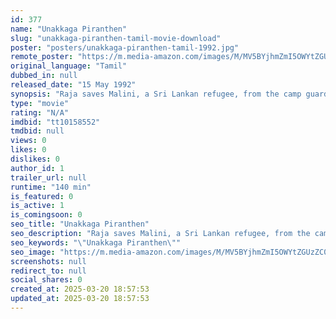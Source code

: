 ```yaml
---
id: 377
name: "Unakkaga Piranthen"
slug: "unakkaga-piranthen-tamil-movie-download"
poster: "posters/unakkaga-piranthen-tamil-1992.jpg"
remote_poster: "https://m.media-amazon.com/images/M/MV5BYjhmZmI5OWYtZGUzZC00YjZkLTgyNWEtOTg3ZWI1NmQwN2Q2XkEyXkFqcGdeQXVyOTk3NTc2MzE@._V1_SX300.jpg"
original_language: "Tamil"
dubbed_in: null
released_date: "15 May 1992"
synopsis: "Raja saves Malini, a Sri Lankan refugee, from the camp guard who tries to molest her. Though both fall in love with each other, she is forced to return to her country."
type: "movie"
rating: "N/A"
imdbid: "tt10158552"
tmdbid: null
views: 0
likes: 0
dislikes: 0
author_id: 1
trailer_url: null
runtime: "140 min"
is_featured: 0
is_active: 1
is_comingsoon: 0
seo_title: "Unakkaga Piranthen"
seo_description: "Raja saves Malini, a Sri Lankan refugee, from the camp guard who tries to molest her. Though both fall in love with each other, she is forced to return to her country."
seo_keywords: "\"Unakkaga Piranthen\""
seo_image: "https://m.media-amazon.com/images/M/MV5BYjhmZmI5OWYtZGUzZC00YjZkLTgyNWEtOTg3ZWI1NmQwN2Q2XkEyXkFqcGdeQXVyOTk3NTc2MzE@._V1_SX300.jpg"
screenshots: null
redirect_to: null
social_shares: 0
created_at: 2025-03-20 18:57:53
updated_at: 2025-03-20 18:57:53
---
```


